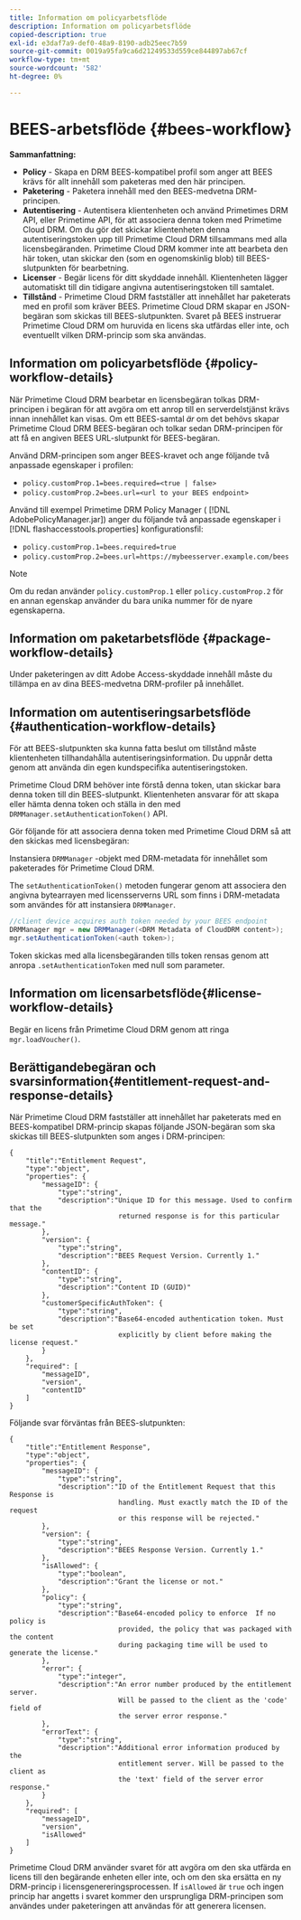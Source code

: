 ```yaml
---
title: Information om policyarbetsflöde
description: Information om policyarbetsflöde
copied-description: true
exl-id: e3daf7a9-def0-48a9-8190-adb25eec7b59
source-git-commit: 0019a95fa9ca6d21249533d559ce844897ab67cf
workflow-type: tm+mt
source-wordcount: '582'
ht-degree: 0%

---
```


# BEES-arbetsflöde {#bees-workflow}

**Sammanfattning:**

* **Policy** - Skapa en DRM BEES-kompatibel profil som anger att BEES krävs för allt innehåll som paketeras med den här principen.
* **Paketering** - Paketera innehåll med den BEES-medvetna DRM-principen.
* **Autentisering** - Autentisera klientenheten och använd Primetimes DRM API, eller Primetime API, för att associera denna token med Primetime Cloud DRM. Om du gör det skickar klientenheten denna autentiseringstoken upp till Primetime Cloud DRM tillsammans med alla licensbegäranden. Primetime Cloud DRM kommer inte att bearbeta den här token, utan skickar den (som en ogenomskinlig blob) till BEES-slutpunkten för bearbetning.
* **Licenser** - Begär licens för ditt skyddade innehåll. Klientenheten lägger automatiskt till din tidigare angivna autentiseringstoken till samtalet.
* **Tillstånd** - Primetime Cloud DRM fastställer att innehållet har paketerats med en profil som kräver BEES. Primetime Cloud DRM skapar en JSON-begäran som skickas till BEES-slutpunkten. Svaret på BEES instruerar Primetime Cloud DRM om huruvida en licens ska utfärdas eller inte, och eventuellt vilken DRM-princip som ska användas.

## Information om policyarbetsflöde {#policy-workflow-details}

När Primetime Cloud DRM bearbetar en licensbegäran tolkas DRM-principen i begäran för att avgöra om ett anrop till en serverdelstjänst krävs innan innehållet kan visas. Om ett BEES-samtal *är* om det behövs skapar Primetime Cloud DRM BEES-begäran och tolkar sedan DRM-principen för att få en angiven BEES URL-slutpunkt för BEES-begäran.

Använd DRM-principen som anger BEES-kravet och ange följande två anpassade egenskaper i profilen:

* `policy.customProp.1=bees.required=<true | false>`
* `policy.customProp.2=bees.url=<url to your BEES endpoint>`

<!--<a id="example_F617FC49A4824C0CB234C92E57D876D3"></a>-->

Använd till exempel Primetime DRM Policy Manager ( [!DNL AdobePolicyManager.jar]) anger du följande två anpassade egenskaper i [!DNL flashaccesstools.properties] konfigurationsfil:

* `policy.customProp.1=bees.required=true`
* `policy.customProp.2=bees.url=https://mybeesserver.example.com/bees`

>[!NOTE]
>
>Om du redan använder `policy.customProp.1` eller `policy.customProp.2` för en annan egenskap använder du bara unika nummer för de nyare egenskaperna.

## Information om paketarbetsflöde {#package-workflow-details}

Under paketeringen av ditt Adobe Access-skyddade innehåll måste du tillämpa en av dina BEES-medvetna DRM-profiler på innehållet.

## Information om autentiseringsarbetsflöde {#authentication-workflow-details}

För att BEES-slutpunkten ska kunna fatta beslut om tillstånd måste klientenheten tillhandahålla autentiseringsinformation. Du uppnår detta genom att använda din egen kundspecifika autentiseringstoken.

Primetime Cloud DRM behöver inte förstå denna token, utan skickar bara denna token till din BEES-slutpunkt. Klientenheten ansvarar för att skapa eller hämta denna token och ställa in den med `DRMManager.setAuthenticationToken()` API.

Gör följande för att associera denna token med Primetime Cloud DRM så att den skickas med licensbegäran:

Instansiera `DRMManager` -objekt med DRM-metadata för innehållet som paketerades för Primetime Cloud DRM.

The `setAuthenticationToken()` metoden fungerar genom att associera den angivna bytearrayen med licensserverns URL som finns i DRM-metadata som användes för att instansiera `DRMManager`.

```java
//client device acquires auth token needed by your BEES endpoint  
DRMManager mgr = new DRMManager(<DRM Metadata of CloudDRM content>);  
mgr.setAuthenticationToken(<auth token>);
```

Token skickas med alla licensbegäranden tills token rensas genom att anropa `.setAuthenticationToken` med null som parameter.

## Information om licensarbetsflöde{#license-workflow-details}

Begär en licens från Primetime Cloud DRM genom att ringa `mgr.loadVoucher()`.

## Berättigandebegäran och svarsinformation{#entitlement-request-and-response-details}

När Primetime Cloud DRM fastställer att innehållet har paketerats med en BEES-kompatibel DRM-princip skapas följande JSON-begäran som ska skickas till BEES-slutpunkten som anges i DRM-principen:

```
{
    "title":"Entitlement Request",
    "type":"object",
    "properties": {
        "messageID": {
            "type":"string",
            "description":"Unique ID for this message. Used to confirm that the
                           returned response is for this particular message."
        },
        "version": {
            "type":"string",
            "description":"BEES Request Version. Currently 1."
        },
        "contentID": {
            "type":"string",
            "description":"Content ID (GUID)"
        },
        "customerSpecificAuthToken": {
            "type":"string",
            "description":"Base64-encoded authentication token. Must be set
                           explicitly by client before making the license request."
        }
    },
    "required": [
        "messageID",
        "version",
        "contentID"
    ]
}
```

Följande svar förväntas från BEES-slutpunkten:

```
{
    "title":"Entitlement Response",
    "type":"object",
    "properties": {
        "messageID": {
            "type":"string",
            "description":"ID of the Entitlement Request that this Response is
                           handling. Must exactly match the ID of the request
                           or this response will be rejected."
        },
        "version": {
            "type":"string",
            "description":"BEES Response Version. Currently 1."
        },
        "isAllowed": {
            "type":"boolean",
            "description":"Grant the license or not."
        },
        "policy": {
            "type":"string",
            "description":"Base64-encoded policy to enforce  If no policy is
                           provided, the policy that was packaged with the content
                           during packaging time will be used to generate the license."
        },
        "error": {
            "type":"integer",
            "description":"An error number produced by the entitlement server.
                           Will be passed to the client as the 'code' field of
                           the server error response."
        },
        "errorText": {
            "type":"string",
            "description":"Additional error information produced by the
                           entitlement server. Will be passed to the client as
                           the 'text' field of the server error response."
        }
    },
    "required": [
        "messageID",
        "version",
        "isAllowed"
    ]
}
```

Primetime Cloud DRM använder svaret för att avgöra om den ska utfärda en licens till den begärande enheten eller inte, och om den ska ersätta en ny DRM-princip i licensgenereringsprocessen. If `isAllowed` är `true` och ingen princip har angetts i svaret kommer den ursprungliga DRM-principen som användes under paketeringen att användas för att generera licensen.
